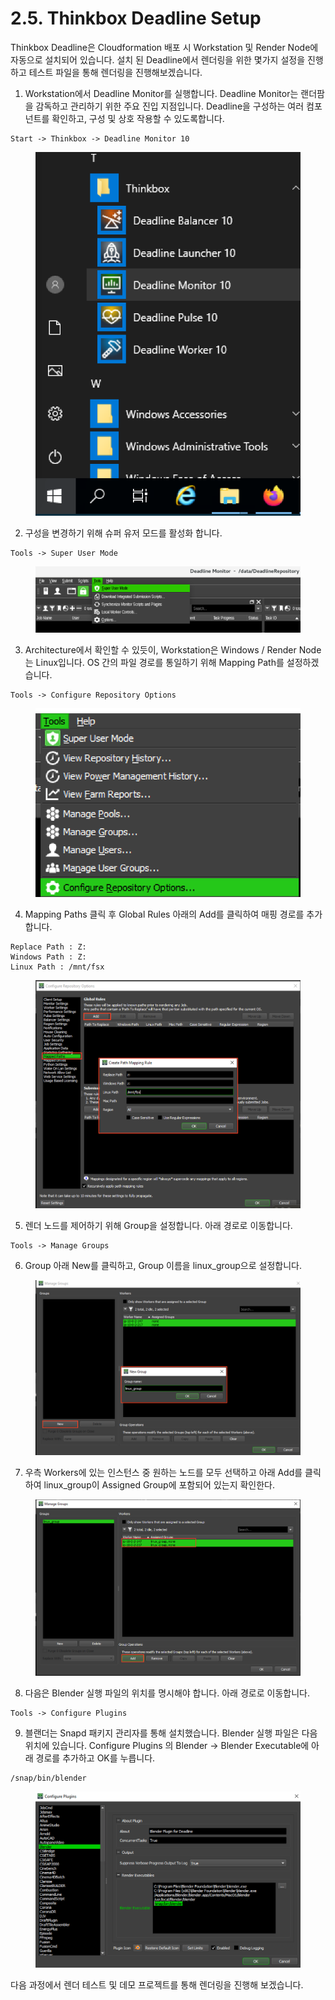 # 2.5. Thinkbox Deadline Setup

Thinkbox Deadline은 Cloudformation 배포 시 Workstation 및 Render Node에 자동으로 설치되어 있습니다. 설치 된 Deadline에서 렌더링을 위한 몇가지 설정을 진행하고 테스트 파일을 통해 렌더링을 진행해보겠습니다.



1. Workstation에서 Deadline Monitor를 실행합니다. Deadline Monitor는 랜더팜을 감독하고 관리하기 위한 주요 진입 지점입니다. Deadline을 구성하는 여러 컴포넌트를 확인하고, 구성 및 상호 작용할 수 있도록합니다.&#x20;

```
Start -> Thinkbox -> Deadline Monitor 10
```

<figure><img src="../.gitbook/assets/image (17).png" alt=""><figcaption></figcaption></figure>

2. 구성을 변경하기 위해 슈퍼 유저 모드를 활성화 합니다.

```
Tools -> Super User Mode
```

<figure><img src="../.gitbook/assets/image (18).png" alt=""><figcaption></figcaption></figure>

3. Architecture에서 확인할 수 있듯이, Workstation은 Windows / Render Node는 Linux입니다. OS 간의 파일 경로를 통일하기 위해 Mapping Path를 설정하겠습니다.&#x20;

```
Tools -> Configure Repository Options
```

<figure><img src="../.gitbook/assets/image (19).png" alt=""><figcaption></figcaption></figure>

4. Mapping Paths 클릭 후 Global Rules 아래의 Add를 클릭하여 매핑 경로를 추가합니다.

```
Replace Path : Z:
Windows Path : Z:
Linux Path : /mnt/fsx
```

<figure><img src="../.gitbook/assets/image (20).png" alt=""><figcaption></figcaption></figure>

5. 렌더 노드를 제어하기 위해 Group을 설정합니다. 아래 경로로 이동합니다.

```
Tools -> Manage Groups
```

6. Group 아래 New를 클릭하고, Group 이름을 linux\_group으로 설정합니다.

<figure><img src="../.gitbook/assets/image (21).png" alt=""><figcaption></figcaption></figure>

7. 우측 Workers에 있는 인스턴스 중 원하는 노드를 모두 선택하고 아래 Add를 클릭하여 linux\_group이 Assigned Group에 포함되어 있는지 확인한다.

<figure><img src="../.gitbook/assets/image (22).png" alt=""><figcaption></figcaption></figure>

8. 다음은 Blender 실행 파일의 위치를 명시해야 합니다. 아래 경로로 이동합니다.

```
Tools -> Configure Plugins
```

9. 블랜더는 Snapd 패키지 관리자를 통해 설치했습니다. Blender 실행 파일은 다음 위치에 있습니다. Configure Plugins 의 Blender -> Blender Executable에 아래 경로를 추가하고 OK를 누릅니다.

```
/snap/bin/blender
```

<figure><img src="../.gitbook/assets/image (1) (1).png" alt=""><figcaption></figcaption></figure>

다음 과정에서 렌더 테스트 및 데모 프로젝트를 통해 렌더링을 진행해 보겠습니다.
